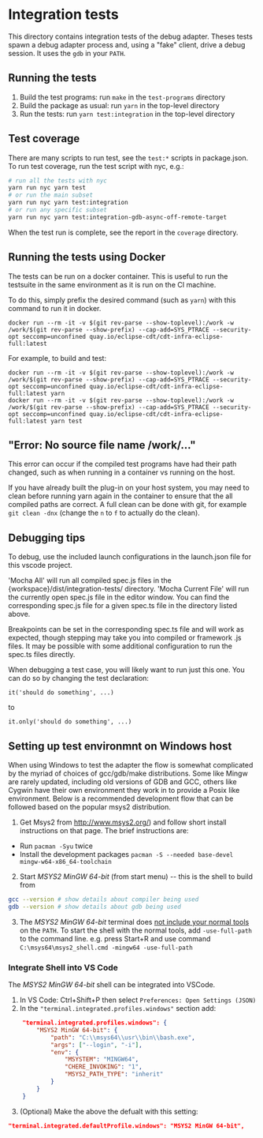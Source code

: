 # Integration tests

This directory contains integration tests of the debug adapter. Theses tests
spawn a debug adapter process and, using a "fake" client, drive a debug
session. It uses the `gdb` in your `PATH`.

## Running the tests

1. Build the test programs: run `make` in the `test-programs` directory
2. Build the package as usual: run `yarn` in the top-level directory
3. Run the tests: run `yarn test:integration` in the top-level directory

## Test coverage

There are many scripts to run test, see the `test:*` scripts in package.json.
To run test coverage, run the test script with nyc, e.g.:

```sh
# run all the tests with nyc
yarn run nyc yarn test
# or run the main subset
yarn run nyc yarn test:integration
# or run any specific subset
yarn run nyc yarn test:integration-gdb-async-off-remote-target
```

When the test run is complete, see the report in the `coverage` directory.

## Running the tests using Docker

The tests can be run on a docker container. This is useful to run the testsuite
in the same environment as it is run on the CI machine.

To do this, simply prefix the desired command (such as `yarn`) with this
command to run it in docker.

`docker run --rm -it -v $(git rev-parse --show-toplevel):/work -w /work/$(git rev-parse --show-prefix) --cap-add=SYS_PTRACE --security-opt seccomp=unconfined quay.io/eclipse-cdt/cdt-infra-eclipse-full:latest`

For example, to build and test:

```
docker run --rm -it -v $(git rev-parse --show-toplevel):/work -w /work/$(git rev-parse --show-prefix) --cap-add=SYS_PTRACE --security-opt seccomp=unconfined quay.io/eclipse-cdt/cdt-infra-eclipse-full:latest yarn
docker run --rm -it -v $(git rev-parse --show-toplevel):/work -w /work/$(git rev-parse --show-prefix) --cap-add=SYS_PTRACE --security-opt seccomp=unconfined quay.io/eclipse-cdt/cdt-infra-eclipse-full:latest yarn test
```

## "Error: No source file name /work/..."

This error can occur if the compiled test programs have had their path changed, such as when running in a container vs running on the host.

If you have already built the plug-in on your host system, you may need to clean before running yarn again in the container to ensure that the all compiled paths are correct. A full clean can be done with git, for example `git clean -dnx` (change the `n` to `f` to actually do the clean).

## Debugging tips

To debug, use the included launch configurations in the launch.json file for this vscode project.

'Mocha All' will run all compiled spec.js files in the {workspace}/dist/integration-tests/ directory.
'Mocha Current File' will run the currently open spec.js file in the editor window. You can find the corresponding spec.js file for a given spec.ts file in the directory listed above.

Breakpoints can be set in the corresponding spec.ts file and will work as expected, though stepping
may take you into compiled or framework .js files.
It may be possible with some additional configuration to run the spec.ts files directly.

When debugging a test case, you will likely want to run just this one. You can
do so by changing the test declaration:

    it('should do something', ...)

to

    it.only('should do something', ...)

## Setting up test environmnt on Windows host

When using Windows to test the adapter the flow is somewhat complicated by the myriad of choices of
gcc/gdb/make distributions. Some like Mingw are rarely updated, including old versions of GDB and GCC,
others like Cygwin have their own environment they work in to provide a Posix like environment. Below
is a recommended development flow that can be followed based on the popular msys2 distribution.

1. Get Msys2 from http://www.msys2.org/) and follow short install instructions on that page. The brief instructions are:

-   Run `pacman -Syu` twice
-   Install the development packages `pacman -S --needed base-devel mingw-w64-x86_64-toolchain`

2. Start _MSYS2 MinGW 64-bit_ (from start menu) -- this is the shell to build from

```sh
gcc --version # show details about compiler being used
gdb --version # show details about gdb being used
```

3. The _MSYS2 MinGW 64-bit_ terminal does [not include your normal tools](https://www.msys2.org/wiki/MSYS2-introduction/#path)
   on the `PATH`. To start the shell with the normal tools, add `-use-full-path` to the command line.
   e.g. press Start+R and use command `C:\msys64\msys2_shell.cmd -mingw64 -use-full-path`

### Integrate Shell into VS Code

The _MSYS2 MinGW 64-bit_ shell can be integrated into VSCode.

1. In VS Code: Ctrl+Shift+P then select `Preferences: Open Settings (JSON)`
2. In the `"terminal.integrated.profiles.windows"` section add:

```json
    "terminal.integrated.profiles.windows": {
        "MSYS2 MinGW 64-bit": {
            "path": "C:\\msys64\\usr\\bin\\bash.exe",
            "args": ["--login", "-i"],
            "env": {
                "MSYSTEM": "MINGW64",
                "CHERE_INVOKING": "1",
                "MSYS2_PATH_TYPE": "inherit"
            }
        }
    }
```

3. (Optional) Make the above the defualt with this setting:

```json
"terminal.integrated.defaultProfile.windows": "MSYS2 MinGW 64-bit",
```
